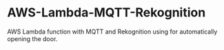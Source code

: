 # AWS-Lambda-MQTT-Rekognition
AWS Lambda function with MQTT and Rekognition using for automatically opening the door.
